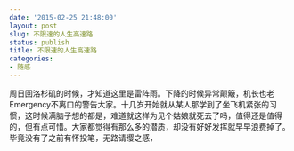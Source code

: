 ```yaml
---
date: '2015-02-25 21:48:00'
layout: post
slug: 不限速的人生高速路
status: publish
title: 不限速的人生高速路
categories:
- 随感
---
```


周日回洛杉矶的时候，才知道这里是雷阵雨。下降的时候异常颠簸，机长也老Emergency不离口的警告大家。十几岁开始就从某人那学到了坐飞机紧张的习惯，这时候满脑子想的都是，难道就这样为见个姑娘就死去了吗，值得还是值得的，但有点可惜。大家都觉得有那么多的潜质，却没有好好发挥就早早浪费掉了。毕竟没有了之前有怀投笔，无路请缨之感，
